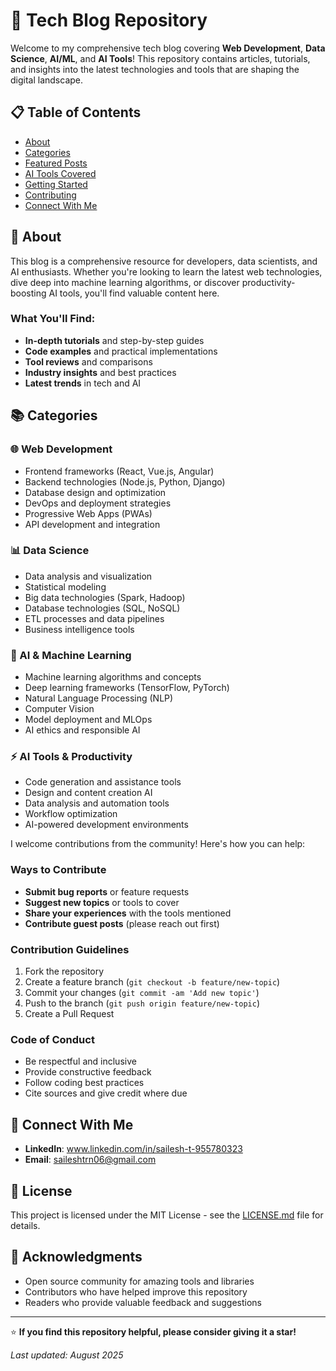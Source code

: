 # 🚀 Tech Blog Repository

Welcome to my comprehensive tech blog covering **Web Development**, **Data Science**, **AI/ML**, and **AI Tools**! This repository contains articles, tutorials, and insights into the latest technologies and tools that are shaping the digital landscape.

## 📋 Table of Contents

- [About](#about)
- [Categories](#categories)
- [Featured Posts](#featured-posts)
- [AI Tools Covered](#ai-tools-covered)
- [Getting Started](#getting-started)
- [Contributing](#contributing)
- [Connect With Me](#connect-with-me)

## 🎯 About

This blog is a comprehensive resource for developers, data scientists, and AI enthusiasts. Whether you're looking to learn the latest web technologies, dive deep into machine learning algorithms, or discover productivity-boosting AI tools, you'll find valuable content here.

### What You'll Find:
- **In-depth tutorials** and step-by-step guides
- **Code examples** and practical implementations
- **Tool reviews** and comparisons
- **Industry insights** and best practices
- **Latest trends** in tech and AI

## 📚 Categories

### 🌐 Web Development
- Frontend frameworks (React, Vue.js, Angular)
- Backend technologies (Node.js, Python, Django)
- Database design and optimization
- DevOps and deployment strategies
- Progressive Web Apps (PWAs)
- API development and integration

### 📊 Data Science
- Data analysis and visualization
- Statistical modeling
- Big data technologies (Spark, Hadoop)
- Database technologies (SQL, NoSQL)
- ETL processes and data pipelines
- Business intelligence tools

### 🤖 AI & Machine Learning
- Machine learning algorithms and concepts
- Deep learning frameworks (TensorFlow, PyTorch)
- Natural Language Processing (NLP)
- Computer Vision
- Model deployment and MLOps
- AI ethics and responsible AI

### ⚡ AI Tools & Productivity
- Code generation and assistance tools
- Design and content creation AI
- Data analysis and automation tools
- Workflow optimization
- AI-powered development environments

I welcome contributions from the community! Here's how you can help:

### Ways to Contribute
- **Submit bug reports** or feature requests
- **Suggest new topics** or tools to cover
- **Share your experiences** with the tools mentioned
- **Contribute guest posts** (please reach out first)

### Contribution Guidelines
1. Fork the repository
2. Create a feature branch (`git checkout -b feature/new-topic`)
3. Commit your changes (`git commit -am 'Add new topic'`)
4. Push to the branch (`git push origin feature/new-topic`)
5. Create a Pull Request

### Code of Conduct
- Be respectful and inclusive
- Provide constructive feedback
- Follow coding best practices
- Cite sources and give credit where due


## 🔗 Connect With Me

- **LinkedIn**: www.linkedin.com/in/sailesh-t-955780323
- **Email**: saileshtrn06@gmail.com


## 📄 License

This project is licensed under the MIT License - see the [LICENSE.md](LICENSE.md) file for details.

## 🙏 Acknowledgments

- Open source community for amazing tools and libraries
- Contributors who have helped improve this repository
- Readers who provide valuable feedback and suggestions

---

⭐ **If you find this repository helpful, please consider giving it a star!**

*Last updated: August 2025*
